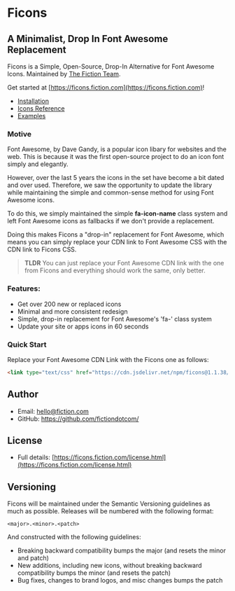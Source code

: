 # Ficons

## A Minimalist, Drop In Font Awesome Replacement

Ficons is a Simple, Open-Source, Drop-In Alternative for Font Awesome Icons.
Maintained by [The Fiction Team](https://www.fiction.com/).

Get started at [https://ficons.fiction.com](https://ficons.fiction.com)!

- [Installation](https://ficons.fiction.com/getting-started.html) 
- [Icons Reference](https://ficons.fiction.com/reference.html) 
- [Examples](https://ficons.fiction.com/examples.html) 

### Motive

Font Awesome, by Dave Gandy, is a popular icon libary for websites and the web. This is because it was the first open-source project to do an icon font simply and elegantly. 

However, over the last 5 years the icons in the set have become a bit dated and over used. Therefore, we saw the opportunity to update the library while maintaining the simple and common-sense method for using Font Awesome icons.

To do this, we simply maintained the simple **fa-icon-name** class system and left Font Awesome icons as fallbacks if we don't provide a replacement. 

Doing this makes Ficons a "drop-in" replacement for Font Awesome, which means you can simply replace your CDN link to Font Awesome CSS with the CDN link to Ficons CSS.

> **TLDR** You can just replace your Font Awesome CDN link with the one from Ficons and everything should work the same, only better.

### Features:

- Get over 200 new or replaced icons
- Minimal and more consistent redesign
- Simple, drop-in replacement for Font Awesome's 'fa-' class system
- Update your site or apps icons in 60 seconds

### Quick Start

Replace your Font Awesome CDN Link with the Ficons one as follows:

```html
<link type="text/css" href="https://cdn.jsdelivr.net/npm/ficons@1.1.38/dist/ficons/font.css" />
```

## Author

- Email: hello@fiction.com
- GitHub: https://github.com/fictiondotcom/

## License

- Full details:
  [https://ficons.fiction.com/license.html](https://ficons.fiction.com/license.html)

## Versioning

Ficons will be maintained under the Semantic Versioning guidelines as much as
possible. Releases will be numbered with the following format:

`<major>.<minor>.<patch>`

And constructed with the following guidelines:

- Breaking backward compatibility bumps the major (and resets the minor and
  patch)
- New additions, including new icons, without breaking backward compatibility
  bumps the minor (and resets the patch)
- Bug fixes, changes to brand logos, and misc changes bumps the patch
